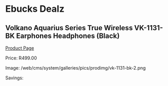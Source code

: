 
# Ebucks Dealz
## Volkano Aquarius Series True Wireless VK-1131-BK Earphones Headphones (Black)
[Product Page](https://www.ebucks.com/web/shop/productSelected.do?prodId=1161763942&catId=714972256)

Price: R499.00

Image: /web/cms/system/galleries/pics/prodimg/vk-1131-bk-2.png

Savings: 


	